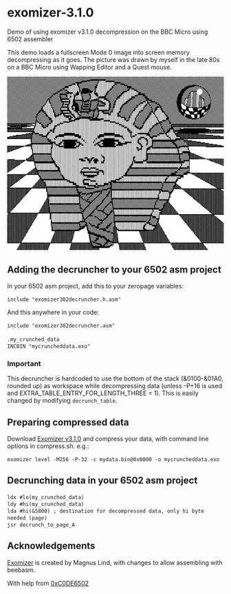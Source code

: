 # exomizer-3.1.0
Demo of using exomizer v3.1.0 decompression on the BBC Micro using 6502 assembler

This demo loads a fullscreen Mode 0 image into screen memory decompressing as it goes. The picture was drawn by myself in the late 80s on a BBC Micro using Wapping Editor and a Quest mouse.

![3D Tutankhamun](3dtut.png?raw=true "3D Tutankhamun")

## Adding the decruncher to your 6502 asm project

In your 6502 asm project, add this to your zeropage variables:

```
include "exomizer302decruncher.h.asm"
```

And this anywhere in your code:

```
include "exomizer302decruncher.asm"

.my_crunched_data
INCBIN "mycruncheddata.exo"
```

### Important

This decruncher is hardcoded to use the bottom of the stack (&0100-&01A0, rounded up) as workspace while decompressing data (unless -P+16 is used and EXTRA_TABLE_ENTRY_FOR_LENGTH_THREE = 1). This is easily changed by modifying `decrunch_table`.

## Preparing compressed data

Download [Exomizer v3.1.0](https://bitbucket.org/magli143/exomizer/wiki/Home) and compress your data, with command line options in compress.sh. e.g.:

```
exomizer level -M256 -P-32 -c mydata.bin@0x0000 -o mycruncheddata.exo
```

## Decrunching data in your 6502 asm project

```
ldx #lo(my_crunched_data)
ldy #hi(my_crunched_data)
lda #hi(&5800) ; destination for decompressed data, only hi byte needed (page)
jsr decrunch_to_page_A
```

## Acknowledgements

[Exomizer](https://bitbucket.org/magli143/exomizer/wiki/Home) is created by Magnus Lind, with changes to allow assembling with beebasm.

With help from [0xC0DE6502](https://github.com/0xC0DE6502/6502-asm-experiments/tree/master/exomizer-3.02-decruncher)
